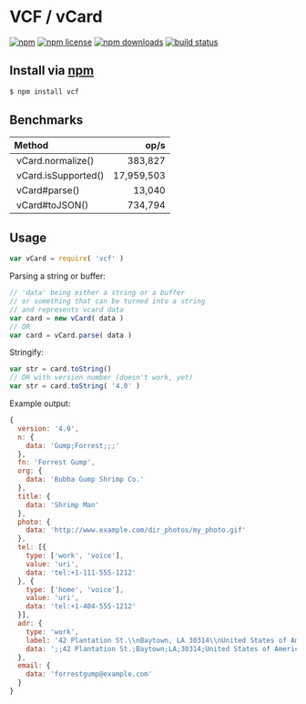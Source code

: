 # VCF / vCard
[![npm](https://img.shields.io/npm/v/vcf.svg?style=flat-square)](https://npmjs.com/vcf)
[![npm license](https://img.shields.io/npm/l/vcf.svg?style=flat-square)](https://npmjs.com/vcf)
[![npm downloads](https://img.shields.io/npm/dm/vcf.svg?style=flat-square)](https://npmjs.com/vcf)
[![build status](https://img.shields.io/travis/jhermsmeier/node-vcf.svg?style=flat-square)](https://travis-ci.org/jhermsmeier/node-vcf)

## Install via [npm](https://npmjs.com)

```sh
$ npm install vcf
```

## Benchmarks

| Method              | op/s       |
| :------------------ | ---------: |
| vCard.normalize()   | 383,827    |
| vCard.isSupported() | 17,959,503 |
| vCard#parse()       | 13,040     |
| vCard#toJSON()      | 734,794    |

## Usage

```javascript
var vCard = require( 'vcf' )
```

Parsing a string or buffer:
```javascript
// 'data' being either a string or a buffer
// or something that can be turned into a string
// and represents vcard data
var card = new vCard( data )
// OR
var card = vCard.parse( data )
```

Stringify:
```javascript
var str = card.toString()
// OR with version number (doesn't work, yet)
var str = card.toString( '4.0' )
```

Example output:
```javascript
{
  version: '4.0',
  n: {
    data: 'Gump;Forrest;;;'
  },
  fn: 'Forrest Gump',
  org: {
    data: 'Bubba Gump Shrimp Co.'
  },
  title: {
    data: 'Shrimp Man'
  },
  photo: {
    data: 'http://www.example.com/dir_photos/my_photo.gif'
  },
  tel: [{
    type: ['work', 'voice'],
    value: 'uri',
    data: 'tel:+1-111-555-1212'
  }, {
    type: ['home', 'voice'],
    value: 'uri',
    data: 'tel:+1-404-555-1212'
  }],
  adr: {
    type: 'work',
    label: '42 Plantation St.\\nBaytown, LA 30314\\nUnited States of America',
    data: ';;42 Plantation St.;Baytown;LA;30314;United States of America'
  },
  email: {
    data: 'forrestgump@example.com'
  }
}
```
